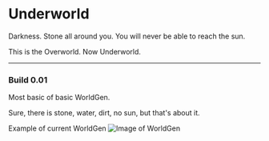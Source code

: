 # Underworld
Darkness. Stone all around you. You will never be able to reach the sun.

This is the Overworld. Now Underworld.

------

### Build 0.01
Most basic of basic WorldGen.

Sure, there is stone, water, dirt, no sun, but that's about it.

Example of current WorldGen
![Image of WorldGen](http://i.imgur.com/jZ05TK4.jpg "Logo Title Text 1") 

